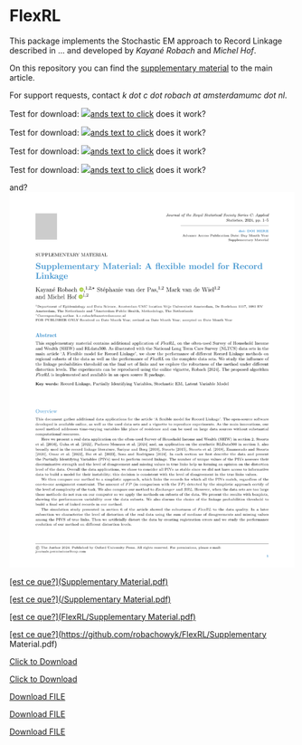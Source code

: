 # FlexRL

This package implements the Stochastic EM approach to Record Linkage described in ... and developed by _Kayané Robach_ and _Michel Hof_.

On this repository you can find the [supplementary material](https://github.com/robachowyk/FlexRL/blob/main/Supplementary%20Material.pdf) to the main article.

For support requests, contact _k dot c dot robach at amsterdamumc dot nl_.

Test for download: <a href="https://github.com/robachowyk/FlexRL/blob/main/Supplementary%20Material.pdf" download="myimage"><img src="https://github.com/robachowyk/FlexRL/blob/main/Supplementary%20Material.pdf" />ands text to click</a> does it work?

Test for download: <a href="main/Supplementary%20Material.pdf" download="myimage"><img src="https://github.com/robachowyk/FlexRL/blob/main/Supplementary%20Material.pdf" />ands text to click</a> does it work?

Test for download: <a href="/Supplementary%20Material.pdf" download="myimage"><img src="https://github.com/robachowyk/FlexRL/blob/main/Supplementary%20Material.pdf" />ands text to click</a> does it work?

Test for download: <a href="Supplementary%20Material.pdf" download="myimage"><img src="https://github.com/robachowyk/FlexRL/blob/main/Supplementary%20Material.pdf" />ands text to click</a> does it work?

and? <a download="custom-filename.pdf" href="/Supplementary%20Material.pdf" title="ImageName">
    <img alt="ImageName" src="/Supplementary%20Material.pdf">
</a>

<a href="/Supplementary%20Material.pdf" download>

[est ce que?](Supplementary Material.pdf)


[est ce que?](/Supplementary Material.pdf)

[est ce que?](FlexRL/Supplementary Material.pdf)

[est ce que?](https://github.com/robachowyk/FlexRL/Supplementary Material.pdf)

<a href="Supplementary%20Material.pdf" download>Click to Download</a>

<a href="Supplementary Material.pdf" download>Click to Download</a>

<a id="raw-url" href="https://raw.githubusercontent.com/robachowyk/FlexRL/master/Supplementary%20Material.pdf">Download FILE</a>

<a id="raw-url" href="https://raw.githubusercontent.com/robachowyk/FlexRL/main/Supplementary%20Material.pdf">Download FILE</a>

<a id="raw-url" href="https://raw.githubusercontent.com/robachowyk/FlexRL/blob/main/Supplementary%20Material.pdf">Download FILE</a>
